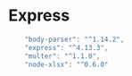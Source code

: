 # Express

```js
    "body-parser": "^1.14.2",
    "express": "^4.13.3",
    "multer": "^1.1.0",
    "node-xlsx": "^0.6.0"
```